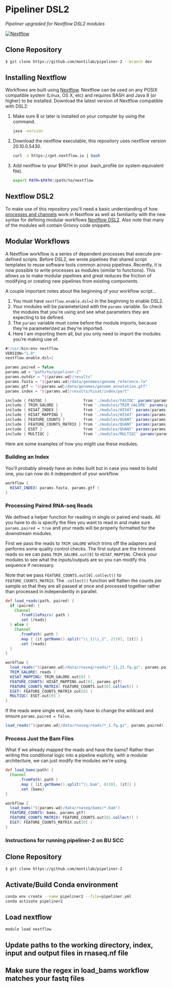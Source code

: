 # Pipeliner DSL2

<i>Pipeliner upgraded for Nextflow DSL2 modules</i>   

[![Nextflow](https://img.shields.io/badge/nextflow-DSL2-23aa62.svg?labelColor=000000)](https://www.nextflow.io/)

## Clone Repository

```bash
$ git clone https://github.com/montilab/pipeliner-2 --branch dev
```

## Installing Nextflow

Workflows are built using [Nextflow](https://www.nextflow.io/). Nextflow can be used on any POSIX compatible system (Linux, OS X, etc) and requires BASH and Java 8 (or higher) to be installed. Download the latest version of Nextflow compatible with DSL2:

1. Make sure 8 or later is installed on your computer by using the command.

   ```bash
   java -version
   ```

2. Download the nextflow executable, this repository uses nextflow version 20.10.0.5430.

   ```bash
   curl -s https://get.nextflow.io | bash
   ```

3. Add nextflow to your $PATH in your .bash_profile (or system equivalent file).

   ```bash
   export PATH=$PATH:/path/to/nextflow
   ```

## Nextflow DSL2

To make use of this repository you'll need a basic understanding of how [processes and channels](https://www.nextflow.io/docs/latest/basic.html) work in Nextflow as well as familiarity with the new syntax for defining modular workflows [Nextflow DSL2](https://www.nextflow.io/docs/latest/dsl2.html). Also note that many of the modules will contain Groovy code snippets.

## Modular Workflows

A Nextflow workflow is a series of dependent processes that execute pre-defined scripts. Before DSL2, we wrote pipelines that shared script templates to reuse software tools common across pipelines. Recently, it is now possible to write processes as modules (similar to functions). This allows us to make modular pipelines and great reduces the friction of modifying or creating new pipelines from existing components.

A couple important notes about the beginning of your workflow script...

1. You must have `nextflow.enable.dsl=2` in the beginning to enable DSL2.
2. Your modules will be parameterized with the `params` variable. So check the modules that you're using and see what parameters they are expecting to be defined.
3. The `params` variable must come before the module imports, because they're parameterized as they're imported.
4. Here I am importing them all, but you only need to import the modules you're making use of.

```groovy
#!/usr/bin/env nextflow
VERSION="1.0"
nextflow.enable.dsl=2

params.paired = false
params.wd = "path/to/pipeliner-2"
params.outdir = "${params.wd}/results"
params.fasta = "${params.wd}/data/genomes/genome_reference.fa"
params.gtf = "${params.wd}/data/genomes/genome_annotation.gtf"
params.index = "${params.wd}/results/hisat/index/part"

include { FASTQC }                from './modules/FASTQC' params(params)
include { TRIM_GALORE }           from './modules/TRIM_GALORE' params(params)
include { HISAT_INDEX }           from './modules/HISAT' params(params)
include { HISAT_MAPPING }         from './modules/HISAT' params(params)
include { FEATURE_COUNTS }        from './modules/QUANT' params(params)
include { FEATURE_COUNTS_MATRIX } from './modules/QUANT' params(params)
include { ESET }                  from './modules/QUANT' params(params)
include { MULTIQC }               from './modules/MULTIQC' params(params)
```

Here are some examples of how you might use these modules.

### Building an Index

You'll probably already have an index built but in case you need to build one, you can now do it independent of your workflow.

```groovy
workflow {
  HISAT_INDEX( params.fasta, params.gtf )
}
```

### Processing Paired RNA-seq Reads

We defined a helper function for reading in single or paired end reads. All you have to do is specify the files you want to read in and make sure `params.paired = true` and your reads will be properly formatted for the downstream modules.

First we pass the reads to `TRIM_GALORE` which trims off the adapters and performs some quality control checks. The first output are the trimmed reads so we can pass `TRIM_GALORE.out[0]` to `HISAT_MAPPING`. Check your modules to see what the inputs/outputs are so you can modify this sequence if necessary.

Note that we pass `FEATURE_COUNTS.out[0].collect()` to `FEATURE_COUNTS_MATRIX`. The `.collect()` function will flatten the counts per sample so that they are all passed at once and processed together rather than processed in independently in parallel. 

```groovy
def load_reads(path, paired) {
  if (paired) {
    Channel
      .fromFilePairs( path )
      .set {reads}
  } else {
    Channel
      .fromPath( path )
      .map { [it.getName().split("\\_1|\\_2", 2)[0], [it]] }
      .set {reads}
  }
}

workflow {
  load_reads("${params.wd}/data/rnaseq/reads/*_{1,2}.fq.gz", params.paired)
  TRIM_GALORE( reads )
  HISAT_MAPPING( TRIM_GALORE.out[0] )
  FEATURE_COUNTS( HISAT_MAPPING.out[0], params.gtf)
  FEATURE_COUNTS_MATRIX( FEATURE_COUNTS.out[0].collect() )
  ESET( FEATURE_COUNTS_MATRIX.out[0] )
  MULTIQC( ESET.out[0] )
}
```

If the reads were single end, we only have to change the wildcard and ensure `params.paired = false`.

```groovy
load_reads("${params.wd}/data/rnaseq/reads/*_1.fq.gz", params.paired)
```

### Process Just the Bam Files

What if we already mapped the reads and have the bams? Rather than writing this conditional logic into a pipeline explicity, with a modular architecture, we can just modify the modules we're using.

```groovy
def load_bams(path) {
  Channel
      .fromPath( path )
      .map { [it.getName().split("\\.bam", 0)[0], [it]] }
      .set {bams}
}

workflow {
  load_bams("${params.wd}/data/rnaseq/bams/*.bam")
  FEATURE_COUNTS( bams, params.gtf)
  FEATURE_COUNTS_MATRIX( FEATURE_COUNTS.out[0].collect() )
  ESET( FEATURE_COUNTS_MATRIX.out[0] )
}
```

### Instructions for running pipeliner-2 on BU SCC

## Clone Repository

```bash
$ git clone https://github.com/montilab/pipeliner-2
```

## Activate/Build Conda environment 

```bash
conda env create --name pipeliner2 --file=pipeliner.yml
conda activate pipeliner2
```

## Load nextflow

```bash
module load nextflow
```

## Update paths to the working directory, index, input and output files in rnaseq.nf file

## Make sure the regex in load_bams workflow matches your fastq files 








